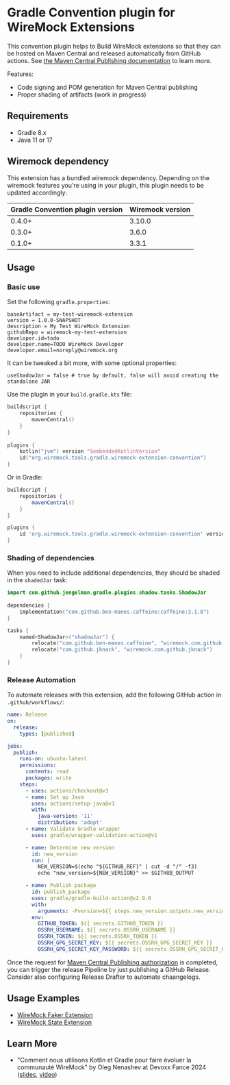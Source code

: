 # Gradle Convention plugin for WireMock Extensions

This convention plugin helps to Build WireMock extensions
so that they can be hosted on Maven Central and
released automatically from GitHub actions.
See [the Maven Central Publishing documentation](https://github.com/wiremock/community/blob/main/infra/maven-central.md) to learn more.

Features:

- Code signing and POM generation for Maven Central publishing
- Proper shading of artifacts (work in progress)

## Requirements

- Gradle 8.x
- Java 11 or 17

## Wiremock dependency

This extension has a bundled wiremock dependency. Depending on the wiremock features you're using
in your plugin, this plugin needs to be updated accordingly:

| Gradle Convention plugin version | Wiremock version |
|----------------------------------|------------------|
| 0.4.0+                           | 3.10.0           |
| 0.3.0+                           | 3.6.0            |
| 0.1.0+                           | 3.3.1            |


## Usage

### Basic use

Set the following `gradle.properties`:

```properties
baseArtifact = my-test-wiremock-extension
version = 1.0.0-SNAPSHOT
description = My Test WireMock Extension
githubRepo = wiremock-my-test-extension
developer.id=todo
developer.name=TODO WireMock Developer
developer.email=noreply@wiremock.org
```

It can be tweaked a bit more, with some optional properties:

```properties
useShadowJar = false # true by default, false will avoid creating the standalone JAR
```

Use the plugin in your `build.gradle.kts` file:

```kotlin
buildscript {
    repositories {
        mavenCentral()
    }
}
        
plugins {
    kotlin("jvm") version "$embeddedKotlinVersion"
    id("org.wiremock.tools.gradle.wiremock-extension-convention")
}
```

Or in Gradle:

```groovy
buildscript {
    repositories {
        mavenCentral()
    }
}

plugins {
    id 'org.wiremock.tools.gradle.wiremock-extension-convention' version '0.1.2'
}
```

### Shading of dependencies

When you need to include additional dependencies,
they should be shaded in the `shadedJar` task:

```kotlin
import com.github.jengelman.gradle.plugins.shadow.tasks.ShadowJar
                
dependencies {
    implementation("com.github.ben-manes.caffeine:caffeine:3.1.8")
}

tasks {
    named<ShadowJar>("shadowJar") {
        relocate("com.github.ben-manes.caffeine", "wiremock.com.github.ben-manes.caffeine")
        relocate("com.github.jknack", "wiremock.com.github.jknack")
    }
}
```

### Release Automation

To automate releases with this extension, add the following GitHub action in `.github/workflows/`:

```yaml
name: Release
on:
  release:
    types: [published]

jobs:
  publish:
    runs-on: ubuntu-latest
    permissions:
      contents: read
      packages: write
    steps:
      - uses: actions/checkout@v3
      - name: Set up Java
        uses: actions/setup-java@v3
        with:
          java-version: '11'
          distribution: 'adopt'
      - name: Validate Gradle wrapper
        uses: gradle/wrapper-validation-action@v1

      - name: Determine new version
        id: new_version
        run: |
          NEW_VERSION=$(echo "${GITHUB_REF}" | cut -d "/" -f3)
          echo "new_version=${NEW_VERSION}" >> $GITHUB_OUTPUT

      - name: Publish package
        id: publish_package
        uses: gradle/gradle-build-action@v2.9.0
        with:
          arguments: -Pversion=${{ steps.new_version.outputs.new_version }} publish closeAndReleaseStagingRepository
        env:
          GITHUB_TOKEN: ${{ secrets.GITHUB_TOKEN }}
          OSSRH_USERNAME: ${{ secrets.OSSRH_USERNAME }}
          OSSRH_TOKEN: ${{ secrets.OSSRH_TOKEN }}
          OSSRH_GPG_SECRET_KEY: ${{ secrets.OSSRH_GPG_SECRET_KEY }}
          OSSRH_GPG_SECRET_KEY_PASSWORD: ${{ secrets.OSSRH_GPG_SECRET_KEY_PASSWORD }}
```

Once the request for [Maven Central Publishing authorization](https://github.com/wiremock/community/blob/main/infra/maven-central.md) is completed,
you can trigger the release Pipeline by just publishing a GitHub Release.
Consider also configuring Release Drafter to automate chaangelogs.

## Usage Examples

- [WireMock Faker Extension](https://github.com/wiremock/wiremock-faker-extension)
- [WireMock State Extension](https://github.com/wiremock/wiremock-state-extension)

## Learn More

- "Comment nous utilisons Kotlin et Gradle pour faire évoluer la communauté WireMock" by Oleg Nenashev at Devoxx Fance 2024
  ([slides](https://speakerdeck.com/onenashev/devoxxfr-comment-nous-utilisons-kotlin-et-gradle-pour-faire-evoluer-la-communaute-wiremock),
   [video](https://www.youtube.com/watch?v=pToRVRTI-Zs))

